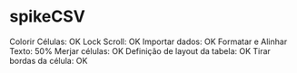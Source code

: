 # spikeCSV
Colorir Células: OK
Lock Scroll: OK 
Importar dados: OK 
Formatar e Alinhar Texto: 50%
Merjar células: OK
Definição de layout da tabela: OK
Tirar bordas da célula: OK

